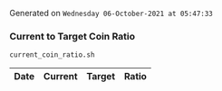 Generated on `Wednesday 06-October-2021 at 05:47:33`

### Current to Target Coin Ratio
`current_coin_ratio.sh`

Date|Current|Target|Ratio
---|---|---|---

